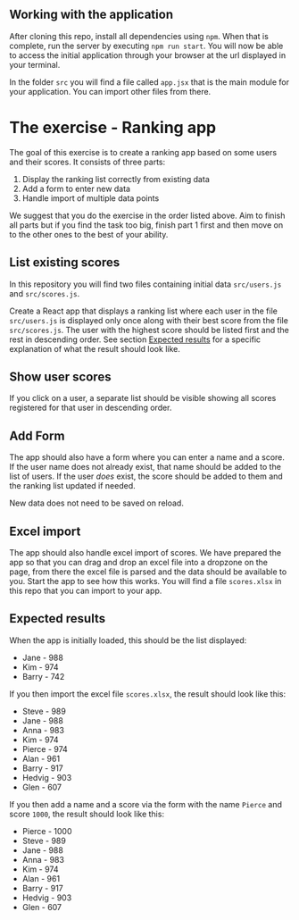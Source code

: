 ## Working with the application

After cloning this repo, install all dependencies using `npm`. When that is complete, run the server by executing `npm run start`.
You will now be able to access the initial application through your browser at the url displayed in your terminal.

In the folder `src` you will find a file called `app.jsx` that is the main module for your application. You can import other files from there.

# The exercise - Ranking app

The goal of this exercise is to create a ranking app based on some users and their scores.
It consists of three parts:

1. Display the ranking list correctly from existing data
2. Add a form to enter new data
3. Handle import of multiple data points

We suggest that you do the exercise in the order listed above. Aim to finish all parts but if you find the task too big,
finish part 1 first and then move on to the other ones to the best of your ability.

## List existing scores

In this repository you will find two files containing initial data `src/users.js` and `src/scores.js`.

Create a React app that displays a ranking list where each user in the file `src/users.js` is displayed only once along with their best score from the file `src/scores.js`. The user with the highest score should be listed first and the rest in descending order. See section [Expected results](#expected-results) for a specific explanation of what the result should look like.

## Show user scores

If you click on a user, a separate list should be visible showing all scores registered for that user in descending order.

## Add Form

The app should also have a form where you can enter a name and a score. If the user name does not already exist, that name should be added to the list of users. If the user _does_ exist, the score should be added to them and the ranking list updated if needed.

New data does not need to be saved on reload.

## Excel import

The app should also handle excel import of scores. We have prepared the app so that you can drag and drop an excel file into a dropzone on the page, from there the excel file is parsed and the data should be available to you.
Start the app to see how this works. You will find a file `scores.xlsx` in this repo that you can import to your app.

## Expected results

When the app is initially loaded, this should be the list displayed:

- Jane - 988
- Kim - 974
- Barry - 742

If you then import the excel file `scores.xlsx`, the result should look like this:

- Steve - 989
- Jane - 988
- Anna - 983
- Kim - 974
- Pierce - 974
- Alan - 961
- Barry - 917
- Hedvig - 903
- Glen - 607

If you then add a name and a score via the form with the name `Pierce` and score `1000`, the result should look like this:

- Pierce - 1000
- Steve - 989
- Jane - 988
- Anna - 983
- Kim - 974
- Alan - 961
- Barry - 917
- Hedvig - 903
- Glen - 607
